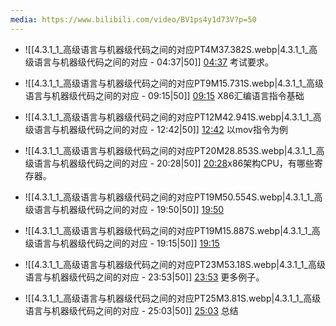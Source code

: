 ```yaml
---
media: https://www.bilibili.com/video/BV1ps4y1d73V?p=50
---
```


- ![[4.3.1_1_高级语言与机器级代码之间的对应PT4M37.382S.webp|4.3.1_1_高级语言与机器级代码之间的对应 - 04:37|50]] [04:37](https://www.bilibili.com/video/BV1ps4y1d73V?p=50&t=277.381731#t=04:37.38) 考试要求。

- ![[4.3.1_1_高级语言与机器级代码之间的对应PT9M15.731S.webp|4.3.1_1_高级语言与机器级代码之间的对应 - 09:15|50]] [09:15](https://www.bilibili.com/video/BV1ps4y1d73V?p=50&t=555.730864#t=09:15.73)  X86汇编语言指令基础
- ![[4.3.1_1_高级语言与机器级代码之间的对应PT12M42.941S.webp|4.3.1_1_高级语言与机器级代码之间的对应 - 12:42|50]] [12:42](https://www.bilibili.com/video/BV1ps4y1d73V?p=50&t=762.9406#t=12:42.94) 以mov指令为例
- ![[4.3.1_1_高级语言与机器级代码之间的对应PT20M28.853S.webp|4.3.1_1_高级语言与机器级代码之间的对应 - 20:28|50]] [20:28](https://www.bilibili.com/video/BV1ps4y1d73V?p=50&t=1228.853208#t=20:28.85)x86架构CPU，有哪些寄存器。
- ![[4.3.1_1_高级语言与机器级代码之间的对应PT19M50.554S.webp|4.3.1_1_高级语言与机器级代码之间的对应 - 19:50|50]] [19:50](https://www.bilibili.com/video/BV1ps4y1d73V?p=50&t=1190.554239#t=19:50.55) 
- ![[4.3.1_1_高级语言与机器级代码之间的对应PT19M15.887S.webp|4.3.1_1_高级语言与机器级代码之间的对应 - 19:15|50]] [19:15](https://www.bilibili.com/video/BV1ps4y1d73V?p=50&t=1155.886948#t=19:15.89) 
- ![[4.3.1_1_高级语言与机器级代码之间的对应PT23M53.18S.webp|4.3.1_1_高级语言与机器级代码之间的对应 - 23:53|50]] [23:53](https://www.bilibili.com/video/BV1ps4y1d73V?p=50&t=1433.180211#t=23:53.18)  更多例子。
- ![[4.3.1_1_高级语言与机器级代码之间的对应PT25M3.81S.webp|4.3.1_1_高级语言与机器级代码之间的对应 - 25:03|50]] [25:03](https://www.bilibili.com/video/BV1ps4y1d73V?p=50&t=1503.809588#t=25:03.81) 总结
